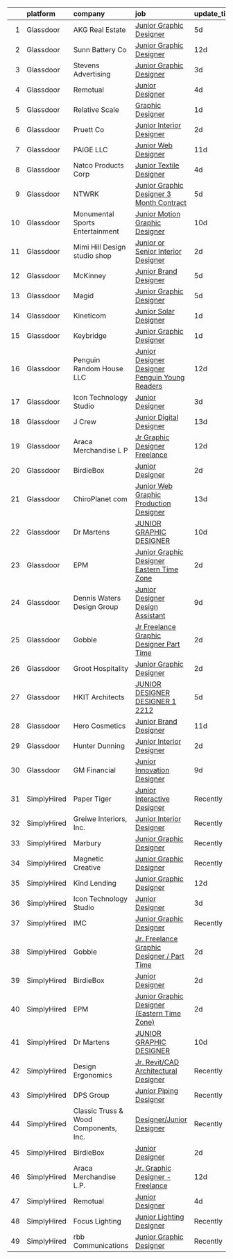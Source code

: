 

|    | platform    | company                               | job                                                                                                                                                                                                                                                                                                                                                                                                                                                                                                                                                                                                                                                                                                                                                                                                                                                                                                                                                                                                                                                                                                                                                                              | update_time   | location          |
|---:|:------------|:--------------------------------------|:---------------------------------------------------------------------------------------------------------------------------------------------------------------------------------------------------------------------------------------------------------------------------------------------------------------------------------------------------------------------------------------------------------------------------------------------------------------------------------------------------------------------------------------------------------------------------------------------------------------------------------------------------------------------------------------------------------------------------------------------------------------------------------------------------------------------------------------------------------------------------------------------------------------------------------------------------------------------------------------------------------------------------------------------------------------------------------------------------------------------------------------------------------------------------------|:--------------|:------------------|
|  1 | Glassdoor   | AKG Real Estate                       | [Junior Graphic Designer](https://www.glassdoor.com/partner/jobListing.htm?pos=111&ao=1110586&s=58&guid=00000181ec12e94d8d3f73135c2c4b27&src=GD_JOB_AD&t=SR&vt=w&ea=1&cs=1_627ffd3e&cb=1657523071593&jobListingId=1007985345638&cpc=2CAED5C921A5F994&jrtk=3-0-1g7m15qbgkf2m801-1g7m15qbtkf0i800-0bd8220d04aa45e5--6NYlbfkN0Cp_WSJKd_Pz82imZmURPbhd3kYBsiZi4lpMLOH6vOlLCN-9PvZBA8RYGLaHFNNIHT1RTGKDHn84jeI_7favQgkIz3Obtc5Udoc2MKBcSCDP_RBgh2VwZFyfkiYo-s07fovGp_QnKxkV49C9kdlswmNKP7ebDa3SVAk778WucytpAzTkmXbzE4zVAvXhgHW2jOQaXZeFKq1YPeN3wRSnqs26pDawnE8VeGiEMtmFixmI1NrPS5TQHy5QTZuEOfiE16E1pl0IUr2nrpEjb4pKCwvgQv-eWDCQpz_3DIv3k9mjEPoLnCL8O_MDfZt9xPhRHUgy5JMuTPTPDNHkdNLyH86XXbe1bgRBfMXlQpAYdRu4PF31YrteZtgkM82KYpAxn3lglzXqE-XV1VL5NCpw59aZxxnIZSvSS2139xXToFpnizEBloTcAHAL2663Jh2E-ykkT9sj2wX93CPPil8MD_D6qj43a4khMyhq8KeHdhtbWOb-d4TJQd-oI7e18PMoL4%3D)                                                                                                                                                                                                                                                                                                                 | 5d            | Beverly Hills, CA |
|  2 | Glassdoor   | Sunn Battery Co                       | [Junior Graphic Designer](https://www.glassdoor.com/partner/jobListing.htm?pos=113&ao=1110586&s=58&guid=00000181ec12e94d8d3f73135c2c4b27&src=GD_JOB_AD&t=SR&vt=w&ea=1&cs=1_661adb12&cb=1657523071593&jobListingId=1007969015389&cpc=42BEC95245890617&jrtk=3-0-1g7m15qbgkf2m801-1g7m15qbtkf0i800-dc60c08e80519892--6NYlbfkN0BjN2uibWNWMwXwvjkPOSmDii0H78Jrs5XPl1c-a-T2zLq1h_SYj_vYS8vlm9i34TsO8rmtfb-K4HN1SqfWYU8WnH-stN9muxCbjlp-uTLsDITYgjRVtrktuds6iKvg70sZSJQ2L9fT4DAnKTDGwgek3mUdL2EmwGvlf7rwb_BqqCPw3ovKTWfXS6AuOR3AcpcW1ZSd-4GUTn35e4WYAg5DHtp-mI3LBmFq_ADEn9J27hlEDzpDBnjAXL-7AW6mEHEf-voq1PRGvGbYZ4WiG4rdGgbJVv8z0ocdjbvLp_4iePgaVljBncLP5ngS6jH8ayWlnVXmvTE0re5nofUy3xNpJdH8neYJUumdmsINWN4Llws_KfX6ceEg4AvexX7ZMVmYPr9Ij3jg2WzuJ_ah8bDRDRfSPQKiWdzhdV1X2UNuvphbjpi9qllhwHYT6D_SF6SNEX8HpN72_wWimiDAzLMldmIkBHDABxUkFfa_8_6uvLculHbc8TKbOH3mRWb9DJ0%3D)                                                                                                                                                                                                                                                                                                                 | 12d           | Jacksonville, FL  |
|  3 | Glassdoor   | Stevens Advertising                   | [Junior Graphic Designer](https://www.glassdoor.com/partner/jobListing.htm?pos=116&ao=1110586&s=58&guid=00000181ec12e94d8d3f73135c2c4b27&src=GD_JOB_AD&t=SR&vt=w&ea=1&cs=1_904e27a3&cb=1657523071594&jobListingId=1007990520303&cpc=47CFDC01B3F81FAC&jrtk=3-0-1g7m15qbgkf2m801-1g7m15qbtkf0i800-ab8c75b0fc855b81--6NYlbfkN0DCgdJxHFPr4y9zLsEoFggNpYYLtc2KnuPkhZEvqZjge35vh8wJwwlE9MrkKedutK8HuLEI1qmHgzOTQD3sUSOtGVmtdwrgogearweLVqcX9MHQjsAYccfMpqj6NVHz8hlr29T_59GEr8wUpECYG8XSY3mkIGQcXK_nX-OtooZcpJibOXnppmg3lBpEgwlK-E7E-YOQwLeEGFwmiueL2MINc4L1W11BVftHROrcHwY1ft3QAqH7Wr6Ark2qAKXghEnq7ud5srUmUNdMxBkYYCyQWodZx5wH5iIZy-_WI_2AaBwKL9nwMa0Vax8YHad5Qwte-XiGCSd6lTWWW8Frhd6V3omuvRYe5j_BGyslhHmEIXOB5y8pzlm09xFH5tTuMad3t-_zpw_QvAhMLmhdEjHhkKGtaG2vMK6G0_UGwhg-jpapUs-s23PMItNeIO-cROEUHY4Uy6YRhtx9T01Qv9Y_jThLYrnF0l-PAkaCnCMbD0IWZeKYkph5vl-KqxAprFg%3D)                                                                                                                                                                                                                                                                                                                 | 3d            | Grand Rapids, MI  |
|  4 | Glassdoor   | Remotual                              | [Junior Designer](https://www.glassdoor.com/partner/jobListing.htm?pos=119&ao=1136043&s=58&guid=00000181ec12e94d8d3f73135c2c4b27&src=GD_JOB_AD&t=SR&vt=w&ea=1&cs=1_2e17f735&cb=1657523071594&jobListingId=1007987215359&jrtk=3-0-1g7m15qbgkf2m801-1g7m15qbtkf0i800-e91da4d367677f0d-)                                                                                                                                                                                                                                                                                                                                                                                                                                                                                                                                                                                                                                                                                                                                                                                                                                                                                            | 4d            | Remote            |
|  5 | Glassdoor   | Relative Scale                        | [Graphic Designer](https://www.glassdoor.com/partner/jobListing.htm?pos=115&ao=1110586&s=58&guid=00000181ec12e94d8d3f73135c2c4b27&src=GD_JOB_AD&t=SR&vt=w&ea=1&cs=1_5f3dcd71&cb=1657523071594&jobListingId=1007994527885&cpc=32EE424DE2B657EB&jrtk=3-0-1g7m15qbgkf2m801-1g7m15qbtkf0i800-7859de700d79ef62--6NYlbfkN0AtlW_omU2Xx3W-19HQ_drmTKCWebiHnmA5lS5PDL5G8byyb_cVqG1aOTNAb-A0J-eEwB9xcfpEAzXuQCm2BqeM1dlu0bAI7Kpo9ME_Mhg4X-Yydf9TiTTJqkLb1-lVX2QsX2C8UHG4DJrdlhEClygL8PuaLJJt9WO5mPB8iEycS75-6mMs7pQQ35bbSoyJcnXzSSJtnv3Z8CrLJ06xcYPMbrpfUBaqaKrRy30ooj7yhO8GHgmobDYcrgsfUnNIMNapdLXXd17SECPpgcu4iCvPg_x--XV8mxncNZrj_GJu2CuJxsxxUjVJCKhOVAma7J63g7ex3Tz4k7rdJtkTUA2pVciaBoOaizJpsZtd9SDYQSM2rVr9ZZRKdpQgwi7FaSoP4MwYtWaVFpKKuJIafvuHg1k9b89T9yB-iQbgoVjGmsEIxg45bFybOCChzpROiV6wxR0_9JYGx0BGdX1q5jZRO46oX9HfGLyiVbmGjKpET4IZW2SNLFkWvZUyyAKwEOg%3D)                                                                                                                                                                                                                                                                                                                        | 1d            | Raleigh, NC       |
|  6 | Glassdoor   | Pruett   Co                           | [Junior Interior Designer](https://www.glassdoor.com/partner/jobListing.htm?pos=117&ao=1110586&s=58&guid=00000181ec12e94d8d3f73135c2c4b27&src=GD_JOB_AD&t=SR&vt=w&ea=1&cs=1_6630c212&cb=1657523071594&jobListingId=1007993493555&cpc=3DB599BF2F4828F0&jrtk=3-0-1g7m15qbgkf2m801-1g7m15qbtkf0i800-b6bd69d79b9faeb4--6NYlbfkN0CugT3o3RZJI-BvEejrl71Wih_LMAWwgr2E2ll0kIfZkO5rtl5ltKH0ZWE06DWxnU4NjGQ4oxQHGywSsRsVa9cRGoyHWb9yyUb7ZyZhcC8hY628RlXtCqpMPJTxgiBQspxUhwp0B5FLrYk2Vx2ZZ2LSIObdlsTbuW_e6-qvXHLgi-dOrkYKU7xNcZ9rTY5qOGue75_rWvtsK5O8_7JOecjbluBpXbbu8a1q7iOkEQTAP6nEjVjRRKcrizPTQPi5hOeVFF6IAcVJY3OhQBrLROI-UcVAeVptNW8jcMoHYmF5uMeEpZ_BwKmJLA-v7yoAE3a6MA58fkQt9fK2ARGvmw6KACYBJmJkKwpT46U9EvNmJtofdwCqQucY7uzSmdTFHHWhjoWI7Tv9q-yhqT4Lm45LVvMhAJevkd5GNssdM-UBBQH-n-U5NrpOKUGQnW2_pLUTh78OyDB20dml9TEooU6GzrPt-CijTiEdP4826atuLRECm11BpRz3P0urlLCxusU%3D)                                                                                                                                                                                                                                                                                                                | 2d            | Denver, CO        |
|  7 | Glassdoor   | PAIGE LLC                             | [Junior Web Designer](https://www.glassdoor.com/partner/jobListing.htm?pos=108&ao=1110586&s=58&guid=00000181ec12e94d8d3f73135c2c4b27&src=GD_JOB_AD&t=SR&vt=w&ea=1&cs=1_cbceafe7&cb=1657523071593&jobListingId=1007971053882&cpc=FD1C1DA32C38CFA7&jrtk=3-0-1g7m15qbgkf2m801-1g7m15qbtkf0i800-73b2aa60a689d6f6--6NYlbfkN0Bcjj528Dy1LW3oL-pukkcHmmPA2V1efSVPw-U-M28mT0pKb21cFqvxPVrEIRVxEBhbQd3QSRAi2jQNRf5IL7_cEjc5D_7M8vAuWiMJDrdA15UMknI95OR4HQP9MzjY1YAPT6dz_nY7JL7qZAFuvwxHi-rv1yNmZdRVPc23TLlp1obOFdmjF1WNcay7jj39QxVMAXf6E1d-Z62DnBusHF6yIjpvPa-5xdsANhEUGAGe39--GKB2bJJrRO12x9-roMMuHBxVSg8cFew010n8oEPQbwO9dCp806H37FJKRd0WiQ0y101DwXZzF1cipefnIw1gARiqluKvO_W2tvrrp7WzV1pxo3or1UhHAxoiRvyRFuNHczv2tyh1uKS0kzxHSItQofyZd-Fqr-C7fqYiP2CBfs5B3VhdFzWM77XOh4miSTQZgpBUHtm7uPBs55_MPJkqKEN9auWfp68bP5IcIMl15QaYaMoZtrMeI6WhdypsKw2b8MwoGAMFdKA4IhpzhVs%3D)                                                                                                                                                                                                                                                                                                                     | 11d           | California        |
|  8 | Glassdoor   | Natco Products Corp                   | [Junior Textile Designer](https://www.glassdoor.com/partner/jobListing.htm?pos=104&ao=1110586&s=58&guid=00000181ec12e94d8d3f73135c2c4b27&src=GD_JOB_AD&t=SR&vt=w&ea=1&cs=1_b67ad7a5&cb=1657523071592&jobListingId=1007987802425&cpc=A938E184CF850189&jrtk=3-0-1g7m15qbgkf2m801-1g7m15qbtkf0i800-3ea8600967559903--6NYlbfkN0DsBOlmEAMqZtav1V1WKZO3RUElpafjggtWvxyDQ3xFSi-VzB5KdbXiZO6Bf1w1N6Sg8a1o7BBt-lkxuAeaPdpC8-hhaqh5c_fDZprzhmWf5xgyyCrb1QTarKUGt8YYDBdzXy1pVsr0_LUnXJH_YAlvTXDXqTkLV8Ju75prIEHJkiBI05RHq1XeRruC6Uhy-cQsjJEdd9caK60I-TedOppcBVyzekyuoNXC8e4tc596wDs28pcA4Z2HBOaLqqLu7Qb7aPZW8TuAaiOH2Z4BN83IxQ10WjS7RsjS1tAbNiqqp3ZgD39t2AKyu5VXPqQg-DrJI-5QOgl3FHRK639VXyZCNfDtXeQShssYvq677HBhrT7w8juFp3c9ysUUFUY5diOXrBGR4sFp2Mjx-Q6A9V69jgAv5POiRLism55JkF-AdFnlDTgdy7CmtVAaxX1dQ4mg2q_Vu_D5epjEPTHJCYwSF8RskC3kIMiuALo2ibOiVaT9oJ6AoJVBELtpIpl8EFBV_QGj14O14w%3D%3D)                                                                                                                                                                                                                                                                                                   | 4d            | West Warwick, RI  |
|  9 | Glassdoor   | NTWRK                                 | [Junior Graphic Designer   3 Month Contract](https://www.glassdoor.com/partner/jobListing.htm?pos=126&ao=1136043&s=58&guid=00000181ec12e94d8d3f73135c2c4b27&src=GD_JOB_AD&t=SR&vt=w&cs=1_7930c56f&cb=1657523071595&jobListingId=1007985054246&jrtk=3-0-1g7m15qbgkf2m801-1g7m15qbtkf0i800-944ba2df757edfbf-)                                                                                                                                                                                                                                                                                                                                                                                                                                                                                                                                                                                                                                                                                                                                                                                                                                                                      | 5d            | Los Angeles, CA   |
| 10 | Glassdoor   | Monumental Sports   Entertainment     | [Junior Motion Graphic Designer](https://www.glassdoor.com/partner/jobListing.htm?pos=123&ao=1136043&s=58&guid=00000181ec12e94d8d3f73135c2c4b27&src=GD_JOB_AD&t=SR&vt=w&cs=1_49c3be85&cb=1657523071595&jobListingId=1007973152283&jrtk=3-0-1g7m15qbgkf2m801-1g7m15qbtkf0i800-f89fdc98d1257624-)                                                                                                                                                                                                                                                                                                                                                                                                                                                                                                                                                                                                                                                                                                                                                                                                                                                                                  | 10d           | Washington, DC    |
| 11 | Glassdoor   | Mimi   Hill Design studio   shop      | [Junior or Senior Interior Designer](https://www.glassdoor.com/partner/jobListing.htm?pos=109&ao=1110586&s=58&guid=00000181ec12e94d8d3f73135c2c4b27&src=GD_JOB_AD&t=SR&vt=w&ea=1&cs=1_96f98930&cb=1657523071593&jobListingId=1007992917353&cpc=8D52E76475A7E842&jrtk=3-0-1g7m15qbgkf2m801-1g7m15qbtkf0i800-dc48009d15c75b81--6NYlbfkN0CHpSnjIPxMtekS58WZl5Olhjo2iWL5RjE_Boe0ccr3Fsq_ZiJFoxf9OKk3E1n3dxEL7B93y3MW4bjpoFsiNrq8a5KZMqMxFKA8oHdiMbXEN2KIXyuEMDh-U18PovctxrdxePan-6UPsIPgi1sxm5p9RMx89iNmAPhYlHeJ9gs4zvF6AoOvIVscvng3A4iS0rIJpB9c-UtHpwu-2HQxQhMdsDf4jJZue_XLrblDjvkbQh-LIUtMOcCLfWcxwxCShxMiDrsZZRtQiGmNp0uriK_zQAIImQMQv86kMe9Uh1WzbVXfe2YhtbPUCcvqiU28al1bjbhqAwACc5oBkSaaQyP6dJPYim-DmaGA38emfy6k5rug1F_vRS4Xy1aYQWnnm14lAa7isbSCSxvNWzZU0WjE7f24jbOYgG9nzlIDSVS9ervd8Kse8RoICIItu9rqIO6ZYCxf4q0MEuKVKjEpw5V0sgsokMgUFKkxzeoIQP73WRc699aSfUxYC9FY_t88fDs55dBic1ejwg%3D%3D)                                                                                                                                                                                                                                                                                        | 2d            | Westfield, NJ     |
| 12 | Glassdoor   | McKinney                              | [Junior Brand Designer](https://www.glassdoor.com/partner/jobListing.htm?pos=125&ao=1136043&s=58&guid=00000181ec12e94d8d3f73135c2c4b27&src=GD_JOB_AD&t=SR&vt=w&cs=1_21dfec2e&cb=1657523071595&jobListingId=1007984840367&jrtk=3-0-1g7m15qbgkf2m801-1g7m15qbtkf0i800-4d3ca5aecc3f8767-)                                                                                                                                                                                                                                                                                                                                                                                                                                                                                                                                                                                                                                                                                                                                                                                                                                                                                           | 5d            | Durham, NC        |
| 13 | Glassdoor   | Magid                                 | [Junior Graphic Designer](https://www.glassdoor.com/partner/jobListing.htm?pos=105&ao=1110586&s=58&guid=00000181ec12e94d8d3f73135c2c4b27&src=GD_JOB_AD&t=SR&vt=w&ea=1&cs=1_89aee712&cb=1657523071592&jobListingId=1007985513095&cpc=8795CF9063CD573D&jrtk=3-0-1g7m15qbgkf2m801-1g7m15qbtkf0i800-97dedd6d5622ff2d--6NYlbfkN0Dfc8qxQaUOUj0XhQ-_QmlkkiqFOsq2bPQMpcm98o2tvp2WlvU4Hr5nkRIVnBeqTT3ka-1PtyEZLeClE_15Y6Etw4m4doX_xpuW92EreUaAf6jtfmQumLcd8zMQW4NOeXJQOIPccx-Oe28-8AmCH7HmyvwwXvCZ9Ik7r3H-dobJkbhNjxdqzh1-wrPx9etP2fnDALq8106NvD490rLfvIf3FK-UHiap0flxEksXZ9H1B94vT32NQtAHkxj-UQLWjP82ixsJ8B2WM-5Pg7TO3In5yCIwV7UrpAi_JKY7AGEG9xshW9cf-cUJR7Hak2SRomThNf7K6-Wkl2ZMiBvOUqPP5r3KEhcSzyD8mrBSiHHHknUgEBgt6QOwkMmn5YbJc1VnkMVEInaVUBAsGMOTiYP3gRuQAuUzDpyRCP__MLIeKRltOUjVOR3PBf0B2NUSep3wtbtGkftG78_HkpivPG1c9QqPNFrnq_OLptCkqyBjtev6pPrgz5ti02fCrjeTcYM%3D)                                                                                                                                                                                                                                                                                                                 | 5d            | Remote            |
| 14 | Glassdoor   | Kineticom                             | [Junior Solar Designer](https://www.glassdoor.com/partner/jobListing.htm?pos=114&ao=1110586&s=58&guid=00000181ec12e94d8d3f73135c2c4b27&src=GD_JOB_AD&t=SR&vt=w&ea=1&cs=1_fbf97860&cb=1657523071594&jobListingId=1007994820233&cpc=18C9CE28155C17C5&jrtk=3-0-1g7m15qbgkf2m801-1g7m15qbtkf0i800-7a79e9ad433502b8--6NYlbfkN0AqL_Fvi2JKneqqjqSJ57VDEBN_uYtNNx5UWxeIWfGUrpPvtyWqtNpiT2-pHkPBBMaeedDc7bPeGrf87VfYtwPKO4stwG0eU4LmdQYMGNKHs2spbLXq_yezAHzzT6CJq1o2C6-bbF3hKS06pbkYKWGJGzxXrzI0dPGd4Nv2hGqa1HHAPZAh3dhj9ENQLTpS2_kqbCiSqDcHulBnDS8mmGuY_sTE0GdE9HlLo8L8Wjm-kSt4l2HB9S9S9PMKTFldg0-MXgdlvikxB3ZswJ0tQRHBAxas-QlEvmIGCCdOsn_wXdpj_HK49zfK9EH7z7EjfZfB2-egzaw8jeACl93oc-fyQretA_5G-J4fCOF6TF79DhJx-mIGixsVeyoXG2tBTm4D1hBWRn8a6sQEd_xZ75UDYhtFqfGFRyPbCWX8H5PS6RdfQ8cEkMP7xZK0yl51F3vROl4cnePlfiDVqj-0ILfgtKhfScL7wUlvFdC7YjQSneizQlJxHmBo31Xy1Ww30aM5h0jqgzTpzue_Wn7VqvJLpwXsbHnfeAUNTRxmnfzTm6VvPppbxYBfxMXJHUviwoAKhdOt-acpuONXl-FWBA1E3p3JY3YIffMpGoI2GHJGvujDTuvWlR8kzGi3TL6yXuHJiwvk5EEsR9nSa2dJTRMHvNzzdDDOpm3blJ8hBfztzZz8_i82-YW13yI-ZH2BNHYmUZlGOKeb5QEPNnYhgpSjB1RMbtrhLCkByb2IOv9vDMRgWOB5oE7iKNZb8_nQxP0nKyq8QxfNHLVQvJ_qyinv_oy_2s6NJ4WB1TT20M-u2_4Pr2yletRX) | 1d            | Belmar, NJ        |
| 15 | Glassdoor   | Keybridge                             | [Junior Graphic Designer](https://www.glassdoor.com/partner/jobListing.htm?pos=118&ao=1110586&s=58&guid=00000181ec12e94d8d3f73135c2c4b27&src=GD_JOB_AD&t=SR&vt=w&cs=1_69c4909d&cb=1657523071594&jobListingId=1007994566527&cpc=32EE424DE2B657EB&jrtk=3-0-1g7m15qbgkf2m801-1g7m15qbtkf0i800-5671b1c6a87eb717--6NYlbfkN0CoZx6RZ76Kz2BC5LaLJVXH_1oYGbR7vq7wgU_JS4Ka_yE7NXZX-VTjwmkKjFY5-oMNCsiGSkipIxH93Q78hYowe1X_dhSBbOKG3sO5i7_Aj_eqBLN6C7go_u2X8qziferLbvlzv1sqvmFRsms-64gHSdNR3ErJaZfATQSS1mz3-jmT5oEyZrYbgrDFYRDAoPqBcHwqTCVUYUVYdxWLZ52Kw2wmFYfeq2r9BlWd0A7O9T_fTUf65a01dFKqbQ5fvcs7JRYjBKR3aE2KkVWi_KTJUbpUd1OtDVSfWRUZtdVu9HlTgG9QyQMzARjRrXqHERehT4OuNN7XMik3urAcoJAW8UD2TCZURF3LVn7TvuqczNAxBNhOODAWeNDpqrbpxLxU1-2UmTrJe0tnjmew4lv6XhkkYzqWTOuANCc3Y3_Xs5QoMlNacZ9g2K-ZIKPs_YMvVcTwUD6tGCTRbCNZj3uRIjoXU1v0oP7gnydvscVyJ2ITMp2sd64cl9g3itqzsQMWfCrPyMW4hjKpwtI7fpGJb5NytrOAzdFohZm7yZ66WD3-WW7TVHjoH_Jg68SUZRatjNkSCm28r4i4JzeV4O_qEblaChBH4SSn16R3UqJcHsyd89GKQ8DM725RlPptiiBJhBSJPfjUhpZebcTcsAjk)                                                                                                                                                                    | 1d            | Glen Allen, VA    |
| 16 | Glassdoor   | Penguin Random House LLC              | [Junior Designer Designer  Penguin Young Readers](https://www.glassdoor.com/partner/jobListing.htm?pos=130&ao=1136043&s=58&guid=00000181ec12e94d8d3f73135c2c4b27&src=GD_JOB_AD&t=SR&vt=w&cs=1_d0004f6e&cb=1657523071595&jobListingId=1007969137153&jrtk=3-0-1g7m15qbgkf2m801-1g7m15qbtkf0i800-604497fa26e7a041-)                                                                                                                                                                                                                                                                                                                                                                                                                                                                                                                                                                                                                                                                                                                                                                                                                                                                 | 12d           | New York, NY      |
| 17 | Glassdoor   | Icon Technology Studio                | [Junior Designer](https://www.glassdoor.com/partner/jobListing.htm?pos=120&ao=1136043&s=58&guid=00000181ec12e94d8d3f73135c2c4b27&src=GD_JOB_AD&t=SR&vt=w&ea=1&cs=1_8996975e&cb=1657523071594&jobListingId=1007989903126&jrtk=3-0-1g7m15qbgkf2m801-1g7m15qbtkf0i800-2a3bc2ab80c39040-)                                                                                                                                                                                                                                                                                                                                                                                                                                                                                                                                                                                                                                                                                                                                                                                                                                                                                            | 3d            | Remote            |
| 18 | Glassdoor   | J Crew                                | [Junior Digital Designer](https://www.glassdoor.com/partner/jobListing.htm?pos=128&ao=1136043&s=58&guid=00000181ec12e94d8d3f73135c2c4b27&src=GD_JOB_AD&t=SR&vt=w&cs=1_bbeddbcf&cb=1657523071595&jobListingId=1007966759643&jrtk=3-0-1g7m15qbgkf2m801-1g7m15qbtkf0i800-27e5eb3ffef4419a-)                                                                                                                                                                                                                                                                                                                                                                                                                                                                                                                                                                                                                                                                                                                                                                                                                                                                                         | 13d           | New York, NY      |
| 19 | Glassdoor   | Araca Merchandise L P                 | [Jr  Graphic Designer   Freelance](https://www.glassdoor.com/partner/jobListing.htm?pos=110&ao=1110586&s=58&guid=00000181ec12e94d8d3f73135c2c4b27&src=GD_JOB_AD&t=SR&vt=w&ea=1&cs=1_e67178ec&cb=1657523071593&jobListingId=1007969224262&cpc=8795CF9063CD573D&jrtk=3-0-1g7m15qbgkf2m801-1g7m15qbtkf0i800-4f202b68e8795897--6NYlbfkN0C5jinrRu9OFhzXOfMFG0wpnKYKfiIowwwIeRu8MnNJgc43Lf5OFtMVXfVG-wWgMYDgDAzBkjvsXjKsXQ7SrSkLqya4QFyStzmb1_W01uclnUgAK8sxOWNnjIF6s-qGzhS7Kc8xXrWAM7esJsagZJAwRebVVFNtMgVKaja0ngpl7nMb2LUak-EuKTRrK7uXXnU0MOq_6qICi-UZVDL5wLyXYRxTqN5pr-llMcAhMNg--fDdY9hfbbJTPYsFfG4P0jKI3XyKWxPmyDGVpv8OuZStaXxhZEeOvQwryQBqHfuCgZz1tunKZSe5eSYxQp359M8XzHjHJRW42asTK8nrztN0tZMsN7Z3IBKgJ1xRqGrEUhZdAtUFcU00GFnycNH4icH2imDRT5H8GeiBm4wqSGa962R663BHDvRYUwadL-em9nw9HfHoP6Uj7h-J7PNcsUKDmmDQUQh0UTVqskWAlhyHadt08QAJ4oWtUT5E7vaHPaWd1Bwtbk5RxzY0Lh-cP7I%3D)                                                                                                                                                                                                                                                                                                        | 12d           | Remote            |
| 20 | Glassdoor   | BirdieBox                             | [Junior Designer](https://www.glassdoor.com/partner/jobListing.htm?pos=103&ao=1110586&s=58&guid=00000181ec12e94d8d3f73135c2c4b27&src=GD_JOB_AD&t=SR&vt=w&ea=1&cs=1_67c1103a&cb=1657523071592&jobListingId=1007993146296&cpc=334ABAF5D42DC775&jrtk=3-0-1g7m15qbgkf2m801-1g7m15qbtkf0i800-f90bddc2c005dcf8--6NYlbfkN0C-0bblxfc8WgyBPlre0heWI_waL_2zoU6LEEJmjb8vMe4ld1XBEjNmzlQuPH1NDtsfu-5sq-2qGIhyjdXf2hFrQCMWeFji989xXdA169tWY6VgmcYpFLnj1EGQT19rXu4wbrIWflIl8L42d13WAAWgPDGOG7rH0bje3-p5dzfBNrq8pjKeWbnAtIF5dQI2S3ors7Rvg9DbWiTyFeDqekQBWD4ObZKCsZfkd4yzwxYL4ayrN5NwQVMRldsNHERoNK_aO9PI3m_c-keT01hylPfUZSI0UAzTI9SZoFY5TixFQSocW7VyrzMx3itKSenOvLS4d4yQoGXTRii_0KwGZ7DO4CAgoiBA3Rb2ZCHrbVEMRy6I7PMcvl-Kl3Oy5vAZuZox35aS8Dk5KPen7Fa5S5IauTWAhhABnJ3x_3GAul8eV-BK35g9EsZWD0m19K8F4wjM1Ef_y_tvn81YtDXr6wU1gNaHVc29LiIg9AWJw0B_3nHgGF0e2IYuHREmGPZjOxM%3D)                                                                                                                                                                                                                                                                                                                         | 2d            | Remote            |
| 21 | Glassdoor   | ChiroPlanet com                       | [Junior Web Graphic Production Designer](https://www.glassdoor.com/partner/jobListing.htm?pos=106&ao=1110586&s=58&guid=00000181ec12e94d8d3f73135c2c4b27&src=GD_JOB_AD&t=SR&vt=w&ea=1&cs=1_adb8cba2&cb=1657523071592&jobListingId=1007966641544&cpc=F2E91DB1AE7076E1&jrtk=3-0-1g7m15qbgkf2m801-1g7m15qbtkf0i800-20b419363c172eb6--6NYlbfkN0DeyJ4CP5CzwT7broxeUwKBt3co1QwKwWitRQqJu2WRZ8WbzOPgHeCMhqm5lZ4shZEGzLC5_oAJRT23hFkNTNKpOegkAMNohTQSSVWFd2MnFT-93Sgi2tdsa1RQFn6J9eh3QFMaCqsv4YtcBY5usDVIdusNRSb8CpVIOeI-hKMiAdN84Qi_LWku1YiaJ_C74PTOOoI2VggwQ-o134nTUjBI34lMB11b0DE8c-QjWvI38VSqdWQsAp1RS2z9A_-kmvPFtE4IG4cMeI6LKYLPoaMHgKz05CqsY1j7dQRtHEB-_6Tb3oO4Q8lprEb9DB1QufTycmwYK00PmPYksy18YwqUcq6pVunUXy9u1OMnQbD_XM9T1SJ-1C7IUwjFL8MzAziB4g32VnUViNWyRWIFMn62UAMbbDBaKQt9F4j0MeYcg126wBOEW6lCl3WZGjr2ANUWO7AoIOmfbxD-Dif1ddxW32JVr8O7XQhHCmUR7GrQHE3FLdlsEm7ZYR2pmsxmhWoBEfXIIkl7cJcTiQQc0UFK)                                                                                                                                                                                                                                                                                | 13d           | Scottsdale, AZ    |
| 22 | Glassdoor   | Dr Martens                            | [JUNIOR GRAPHIC DESIGNER](https://www.glassdoor.com/partner/jobListing.htm?pos=122&ao=1136043&s=58&guid=00000181ec12e94d8d3f73135c2c4b27&src=GD_JOB_AD&t=SR&vt=w&cs=1_f7818532&cb=1657523071595&jobListingId=1007974505142&jrtk=3-0-1g7m15qbgkf2m801-1g7m15qbtkf0i800-2b004fca8cf1194b-)                                                                                                                                                                                                                                                                                                                                                                                                                                                                                                                                                                                                                                                                                                                                                                                                                                                                                         | 10d           | Remote            |
| 23 | Glassdoor   | EPM                                   | [Junior Graphic Designer  Eastern Time Zone ](https://www.glassdoor.com/partner/jobListing.htm?pos=121&ao=1136043&s=58&guid=00000181ec12e94d8d3f73135c2c4b27&src=GD_JOB_AD&t=SR&vt=w&ea=1&cs=1_7c025152&cb=1657523071595&jobListingId=1007993423730&jrtk=3-0-1g7m15qbgkf2m801-1g7m15qbtkf0i800-b813d52c1a83fb81-)                                                                                                                                                                                                                                                                                                                                                                                                                                                                                                                                                                                                                                                                                                                                                                                                                                                                | 2d            | Remote            |
| 24 | Glassdoor   | Dennis Waters Design Group            | [Junior Designer   Design Assistant](https://www.glassdoor.com/partner/jobListing.htm?pos=112&ao=1110586&s=58&guid=00000181ec12e94d8d3f73135c2c4b27&src=GD_JOB_AD&t=SR&vt=w&ea=1&cs=1_7700a3e0&cb=1657523071593&jobListingId=1007977968511&cpc=B101C867B3EF2D75&jrtk=3-0-1g7m15qbgkf2m801-1g7m15qbtkf0i800-65aa4f8322285462--6NYlbfkN0C2SVAOpOeIWQkPp9EeCSLxTLheLRty2uanDx8E9nXZ3vo_i2DCYlseEcEm27GSqnQ-A00wfxzsbe6gyXrM7ITNq3pfFp8Z9bqEboBIvf2BUqYIkQ8ZnzpSW0SgfrkrHQ-5YZt3cCDozYH1r7FqU6KM3_UIQV8rEW4Q5MBR14FvdhX6jinPVfjiCQTdgbiy-glfv9Oi6QgqB5Uy1pGPFmFFNAU4Bz-Z0sK8xbI4axnnwXmAXFuqbJGddgUchXXtzt90BrPhd86530oDSvbuhBY1eUYcCMt0pnS8ma8Sg5YIjzWrivUAmQC1khfhoXgtvShToBE7N_Z9kmkdV91iEnZdAycuJIkqsDLhHFcdKM06n-qXSU25oaTd4vdVY_b_W_Y3p0TxYrYh7e1u5gbPzFJc9eBDuO1fUchyp5RL2vBrgiYve1ccZXkNqM9MyM9qkCRo6ZZq_ArxNxFaQvpQq6vnkZ7uH0YxZd5O2-00guKSEal1EVM37E0Be7tcnlItkYWQzixiHa7MmA%3D%3D)                                                                                                                                                                                                                                                                                        | 9d            | Southlake, TX     |
| 25 | Glassdoor   | Gobble                                | [Jr  Freelance Graphic Designer   Part Time](https://www.glassdoor.com/partner/jobListing.htm?pos=127&ao=1136043&s=58&guid=00000181ec12e94d8d3f73135c2c4b27&src=GD_JOB_AD&t=SR&vt=w&ea=1&cs=1_92ad9d29&cb=1657523071595&jobListingId=1007993645810&jrtk=3-0-1g7m15qbgkf2m801-1g7m15qbtkf0i800-e66dbaee94db4abd-)                                                                                                                                                                                                                                                                                                                                                                                                                                                                                                                                                                                                                                                                                                                                                                                                                                                                 | 2d            | Remote            |
| 26 | Glassdoor   | Groot Hospitality                     | [Junior Graphic Designer](https://www.glassdoor.com/partner/jobListing.htm?pos=124&ao=1136043&s=58&guid=00000181ec12e94d8d3f73135c2c4b27&src=GD_JOB_AD&t=SR&vt=w&ea=1&cs=1_5e19df9c&cb=1657523071595&jobListingId=1007993372075&jrtk=3-0-1g7m15qbgkf2m801-1g7m15qbtkf0i800-d8d09ce8048e8315-)                                                                                                                                                                                                                                                                                                                                                                                                                                                                                                                                                                                                                                                                                                                                                                                                                                                                                    | 2d            | Miami, FL         |
| 27 | Glassdoor   | HKIT Architects                       | [JUNIOR DESIGNER   DESIGNER 1   2212 ](https://www.glassdoor.com/partner/jobListing.htm?pos=101&ao=1110586&s=58&guid=00000181ec12e94d8d3f73135c2c4b27&src=GD_JOB_AD&t=SR&vt=w&ea=1&cs=1_593041bb&cb=1657523071592&jobListingId=1007984922731&cpc=93AA082196C185B9&jrtk=3-0-1g7m15qbgkf2m801-1g7m15qbtkf0i800-379a5d09a4e59779--6NYlbfkN0CPEiJEzZq4I_K6S6Q9VC1QMfIsI0INZ1UYi7vjgDL48do-bvsq3-GMmi_suklLsVYj8WXSXNBEMgtjblBUgwHMnDZEMtJJHGZHg_yp9dTvvt9ushK6Xg-ATb0lh4uJTRKqjO8NgJ7xuVevtTJvotFDTgxNkYdLwdgBn5PX9GuwkFRUTTWDgrEaiPfd6Hddju3GKMHjHTZ1RGl_NZ87OQXWf75fpkABFHk3nkzzyONEYPg2-nbcVsam8u2_zCxqiQBvadkW9BG5al2zcMVscwuuguE3yrF9bohYE7rNHondVfXUNaPxXNDS2JZ5EmNg4hOa03vMftPUrr3AdcyUU9rhJCV4cKbhF1BnqI1rDsgjmqlhidX22F_GvnG68O2siP1bFWtcj0FrSEvGF40cZ6lSFVUgIvb2_CtTihErEpMtcXmQPQcwM6icPlOZT_cb90Ht2VvsEi01wmeCR11JyV5hHxyEVp-oydm6-S_zO-_8UWTnQCi9JZ4VmjwQ1vkJu6daBpjZ_wUAqv5fgqZcOoJv)                                                                                                                                                                                                                                                                                  | 5d            | Oakland, CA       |
| 28 | Glassdoor   | Hero Cosmetics                        | [Junior Brand Designer](https://www.glassdoor.com/partner/jobListing.htm?pos=129&ao=1136043&s=58&guid=00000181ec12e94d8d3f73135c2c4b27&src=GD_JOB_AD&t=SR&vt=w&ea=1&cs=1_49857b2a&cb=1657523071595&jobListingId=1007970799759&jrtk=3-0-1g7m15qbgkf2m801-1g7m15qbtkf0i800-cb277676e876532e-)                                                                                                                                                                                                                                                                                                                                                                                                                                                                                                                                                                                                                                                                                                                                                                                                                                                                                      | 11d           | New York, NY      |
| 29 | Glassdoor   | Hunter Dunning                        | [Junior Interior Designer](https://www.glassdoor.com/partner/jobListing.htm?pos=107&ao=1110586&s=58&guid=00000181ec12e94d8d3f73135c2c4b27&src=GD_JOB_AD&t=SR&vt=w&ea=1&cs=1_0486c3a0&cb=1657523071592&jobListingId=1007992091980&cpc=751E07EB93E4E93C&jrtk=3-0-1g7m15qbgkf2m801-1g7m15qbtkf0i800-faa38266d67072d6--6NYlbfkN0B7vcEEJgDWXsumPhLWHX9Jg7DPqowPt40Az-5Yfd7n9uKkIdnXFd7jw8hbmUAn-GwE3yNCHNFu5KX_InLc2HSFoVTmVPi7utbITA5_02JtiXlFH11_GlZ5Ee9pFJB2Xlz05bAQETSmkb15HkRRtt7aocbAnq353gMw4W7_UCkZK_owLf_fR9No5NQZg2ZTYfQ6-61klkeVyGy12cgL5d1ugn-9UtGQIjGafKGN9_hhfrhVXfxENXaiZB4aJeDx8wo4mPC8J_GUOa5Z8HC746NspmqyWIACe5VeqFfqg_fcdpEvGQ3kH8lSj3YyGo-UtqdAhyPKFKOrAgsaDEjD6oczXtj5pHCNLjM4BX4bjTj6dYE536CHaky1eKSszvONdA0fikCXUhQ2E2W85DmgCTVieRPRg6_8cnbAxnsAa2EhliSZipYTD4Gpu9Ol8_GNCxQANRgoYa0r6tTGFO3_eSjLVPkNBlm-l9ISr2SEh12KaJYsi3kIRLFgg3II9oRwE6k0mxlpgNATxw%3D%3D)                                                                                                                                                                                                                                                                                                  | 2d            | New York, NY      |
| 30 | Glassdoor   | GM Financial                          | [Junior Innovation Designer](https://www.glassdoor.com/partner/jobListing.htm?pos=102&ao=1110586&s=58&guid=00000181ec12e94d8d3f73135c2c4b27&src=GD_JOB_AD&t=SR&vt=w&cs=1_5a1b6cd5&cb=1657523071591&jobListingId=1007978177127&cpc=93B1EA6E25C5ADFD&jrtk=3-0-1g7m15qbgkf2m801-1g7m15qbtkf0i800-8fbd93b7429e8eb3--6NYlbfkN0CfpH2aSe_yWN7pjV6WFrWU4hEZi9Btn9eCdDUBIhjK5M5mY81rEexvugfeSup1QuHZIlx5pUQMEgyz6rSrtG6Qd3wlSJWBbct1OLdsxr6LE8q-8oJkQU2dt13wylCRLOq1HV6wdvHynP2XmxMuzPpXdNBTIT26ksd3WJADYPTC9bI_u1kn8S38JmU5VRSS_CedC8QBffciNfW_W_IcLJLd3Dff0Avz6EuzeKUmCgvmfv4b21LfiJxvBLjLfert-ss_0xeaiNGbflTbdZPObhX1SSNysXfHyZSFx0a0w_0sZcOvcB0dK8ceaInl0Sp5VKo-EkBYn79vR2FB6yrMOgz0-WtzTD9paO016jfOcwvdCv2s4MyPp1vHOCZua__uSnHTxOCMuvQ4lfBSemEjTl_BzHg_ZKa6Xn7jOb1Ad3BP8dVDtJsyWTSWGQoxTllG6HKi3cDhKuvWVLhxH4K3PEv6KBT4XVw0s-ly1f5gpVPeJqWnxoT6UYVYNGhcjOeXLffTyQcMP07zn--k1wJ97VvMjNxDvdRObaWr1ffSLcDfzZ5G7r213hPT-nIKkGNZWJ6pVi_CtkhP3ZMnXcedNd_nBrMYELWCyNLs3NvX0qAdKnixV5iFDsJELG9BDoOEwtKnQ5Gh9oCnZWckvDL27yWzQSXSLWMJB7gJsk6jb0cwv7SepD98_dx1zPFbs9l8FgeE5ROaVMC2jIdi2uw1KclBLKaDHH_rOngsfFfAbTFBPkUHOT-EgeKrZ0hqlMqASR3n0RY8vOO8Jjn5idxA4n61X8cfur4gJQxTPROnyh4sPw%3D%3D)     | 9d            | Arlington, TX     |
| 31 | SimplyHired | Paper Tiger                           | [Junior Interactive Designer](https://www.simplyhired.com/job/inL5mkjzucInfXLLa2LZAblRaZQPozrVk8BeqyHFqEYiTuY9DmT5fA?q=junior+designer)                                                                                                                                                                                                                                                                                                                                                                                                                                                                                                                                                                                                                                                                                                                                                                                                                                                                                                                                                                                                                                          | Recently      | Remote            |
| 32 | SimplyHired | Greiwe Interiors, Inc.                | [Junior Interior Designer](https://www.simplyhired.com/job/UDsuRSypSKQfltzbasa3w0rMr4htIPVArX1GgzyIqbvP4ubBg7TK9g?q=junior+designer)                                                                                                                                                                                                                                                                                                                                                                                                                                                                                                                                                                                                                                                                                                                                                                                                                                                                                                                                                                                                                                             | Recently      | Cincinnati, OH    |
| 33 | SimplyHired | Marbury                               | [Junior Graphic Designer](https://www.simplyhired.com/job/MH8gQthZdwZl4mhAOI5f9bItaWa8oPpv_aqPrn1pKm0Dzb0oAGGYEA?q=junior+designer)                                                                                                                                                                                                                                                                                                                                                                                                                                                                                                                                                                                                                                                                                                                                                                                                                                                                                                                                                                                                                                              | Recently      | Remote            |
| 34 | SimplyHired | Magnetic Creative                     | [Junior Graphic Designer](https://www.simplyhired.com/job/GHX6fEz_0C5eTw00prYSmsaJwHMLvp3iBeYTvH0veK-SQDmOKXE0eQ?q=junior+designer)                                                                                                                                                                                                                                                                                                                                                                                                                                                                                                                                                                                                                                                                                                                                                                                                                                                                                                                                                                                                                                              | Recently      | Remote            |
| 35 | SimplyHired | Kind Lending                          | [Junior Graphic Designer](https://www.simplyhired.com/job/e3UTkSgTvh9n354SkLDJg6twYjh0T4kDRsutxo0FKirKvCMFHaNXVw?q=junior+designer)                                                                                                                                                                                                                                                                                                                                                                                                                                                                                                                                                                                                                                                                                                                                                                                                                                                                                                                                                                                                                                              | 12d           | Santa Ana, CA     |
| 36 | SimplyHired | Icon Technology Studio                | [Junior Designer](https://www.simplyhired.com/job/PPh0l9MyYJ6Inbo8KgckIaVxqAKEifF2m9Zh2iYaEmLkyLR0M9csGw?q=junior+designer)                                                                                                                                                                                                                                                                                                                                                                                                                                                                                                                                                                                                                                                                                                                                                                                                                                                                                                                                                                                                                                                      | 3d            | Remote            |
| 37 | SimplyHired | IMC                                   | [Junior Graphic Designer](https://www.simplyhired.com/job/q11ugwCq0r9_HNrj39reIR-RYMGNAajNfcJjDWikoU0_FpmVSAAEWA?q=junior+designer)                                                                                                                                                                                                                                                                                                                                                                                                                                                                                                                                                                                                                                                                                                                                                                                                                                                                                                                                                                                                                                              | Recently      | Remote            |
| 38 | SimplyHired | Gobble                                | [Jr. Freelance Graphic Designer / Part Time](https://www.simplyhired.com/job/8Tt4ICQShcVskq1oU1V9MIVk6jUwA3FMWSQfW_Aue2d561JvTjIzcg?q=junior+designer)                                                                                                                                                                                                                                                                                                                                                                                                                                                                                                                                                                                                                                                                                                                                                                                                                                                                                                                                                                                                                           | 2d            | Remote            |
| 39 | SimplyHired | BirdieBox                             | [Junior Designer](https://www.simplyhired.com/job/VEgjf7njZxti6DK3w84hiqpuWLCi7d7-USCeCAAppJ8IoTKWid-lTw?q=junior+designer)                                                                                                                                                                                                                                                                                                                                                                                                                                                                                                                                                                                                                                                                                                                                                                                                                                                                                                                                                                                                                                                      | 2d            | Remote            |
| 40 | SimplyHired | EPM                                   | [Junior Graphic Designer (Eastern Time Zone)](https://www.simplyhired.com/job/iPkLVLmHqXopKJkQFwPJfb_ssnAq-YbeGLGitG01WNO_dlQFIMHMqg?q=junior+designer)                                                                                                                                                                                                                                                                                                                                                                                                                                                                                                                                                                                                                                                                                                                                                                                                                                                                                                                                                                                                                          | 2d            | Remote            |
| 41 | SimplyHired | Dr Martens                            | [JUNIOR GRAPHIC DESIGNER](https://www.simplyhired.com/job/8Tms71yxpKQHh-pLevk9-lmGcsdJJU0hLKo3NIE8rpqTIJQ3O-XJSA?q=junior+designer)                                                                                                                                                                                                                                                                                                                                                                                                                                                                                                                                                                                                                                                                                                                                                                                                                                                                                                                                                                                                                                              | 10d           | Remote            |
| 42 | SimplyHired | Design Ergonomics                     | [Jr. Revit/CAD Architectural Designer](https://www.simplyhired.com/job/vALSwbc074iJ6CuqZVpoNo7oxSbm0chbGHQEoIWHTRW4m4zjbnB2iA?q=junior+designer)                                                                                                                                                                                                                                                                                                                                                                                                                                                                                                                                                                                                                                                                                                                                                                                                                                                                                                                                                                                                                                 | Recently      | Fall River, MA    |
| 43 | SimplyHired | DPS Group                             | [Junior Piping Designer](https://www.simplyhired.com/job/AXYjjQyD7A9Bmyor4AQ-_C-0wEaLk4DU6WLOTBOo4H1icJD_Zi4g5A?q=junior+designer)                                                                                                                                                                                                                                                                                                                                                                                                                                                                                                                                                                                                                                                                                                                                                                                                                                                                                                                                                                                                                                               | Recently      | Framingham, MA    |
| 44 | SimplyHired | Classic Truss & Wood Components, Inc. | [Designer/Junior Designer](https://www.simplyhired.com/job/FGqsakCnujAqK9zJ0Rb0LjxcM6RXSGOEWIGiN4Zx0Ovay5aTpq7k7Q?q=junior+designer)                                                                                                                                                                                                                                                                                                                                                                                                                                                                                                                                                                                                                                                                                                                                                                                                                                                                                                                                                                                                                                             | Recently      | Clarksville, IN   |
| 45 | SimplyHired | BirdieBox                             | [Junior Designer](https://www.simplyhired.com/job/VEgjf7njZxti6DK3w84hiqpuWLCi7d7-USCeCAAppJ8IoTKWid-lTw?q=junior+designer)                                                                                                                                                                                                                                                                                                                                                                                                                                                                                                                                                                                                                                                                                                                                                                                                                                                                                                                                                                                                                                                      | 2d            | Remote            |
| 46 | SimplyHired | Araca Merchandise L.P.                | [Jr. Graphic Designer - Freelance](https://www.simplyhired.com/job/qMpxeOxN-zF-AnHPtYysRxDl-T13mI2NMeppWBlpEB7SYpjMUFiWkQ?q=junior+designer)                                                                                                                                                                                                                                                                                                                                                                                                                                                                                                                                                                                                                                                                                                                                                                                                                                                                                                                                                                                                                                     | 12d           | Remote            |
| 47 | SimplyHired | Remotual                              | [Junior Designer](https://www.simplyhired.com/job/liB-HoDavp9yPlKxGI7Zrp3gOjVI4-1BdbzmksJGvNsHjJG4p0SybA?q=junior+designer)                                                                                                                                                                                                                                                                                                                                                                                                                                                                                                                                                                                                                                                                                                                                                                                                                                                                                                                                                                                                                                                      | 4d            | Remote            |
| 48 | SimplyHired | Focus Lighting                        | [Junior Lighting Designer](https://www.simplyhired.com/job/MHHqeojQoXyaI07gwd2Yt2APtgKp67uTa9bI-mdsLkOm2rkeNT5bAQ?q=junior+designer)                                                                                                                                                                                                                                                                                                                                                                                                                                                                                                                                                                                                                                                                                                                                                                                                                                                                                                                                                                                                                                             | Recently      | United States     |
| 49 | SimplyHired | rbb Communications                    | [Junior Graphic Designer](https://www.simplyhired.com/job/Nlhb5dShVSaf_EVO4RhSMvpnpcpb52SKzIU0ZiIvpkRYGSLGBoY2Jg?q=junior+designer)                                                                                                                                                                                                                                                                                                                                                                                                                                                                                                                                                                                                                                                                                                                                                                                                                                                                                                                                                                                                                                              | Recently      | Remote            |